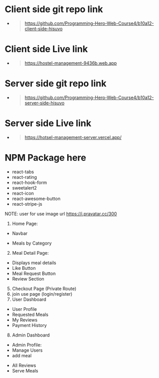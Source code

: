 # Client side git repo link

- > https://github.com/Programming-Hero-Web-Course4/b10a12-client-side-hisuvo

# Client side Live link

- > https://hostel-management-9436b.web.app

# Server side git repo link

- > https://github.com/Programming-Hero-Web-Course4/b10a12-server-side-hisuvo

# Server side Live link

- > https://hotsel-management-server.vercel.app/

# NPM Package here

- react-tabs
- react-rating
- react-hook-form
- sweetalert2
- react-icon
- react-awesome-button
- react-stripe-js

NOTE: user for use image url https://i.pravatar.cc/300

<!-- Done Page  -->

1. Home Page:

- Navbar
<!-- - Banner Section -->
- Meals by Category
  <!-- - Additional 1 Sections -->
  <!-- - Additional 2 Sections -->
  <!-- - Footer Section -->

2. Meal Detail Page:

- Displays meal details
- Like Button
- Meal Request Button
- Review Section

<!-- 3. Meals Page -->
<!-- 4. Upcoming Page -->

5. Checkout Page (Private Route)
6. join use page (login/register)
7. User Dashboard

- User Profile
- Requested Meals
- My Reviews
- Payment History

8. Admin Dashboard

- Admin Profile:
- Manage Users
- add meal
<!-- - All Meals runing -->
- All Reviews
- Serve Meals
    <!-- - Upcoming Meals -->
